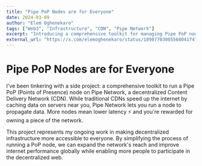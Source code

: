 ```yaml
---
title: "Pipe PoP Nodes are for Everyone"
date: 2024-03-09
author: "Elem Oghenekaro"
tags: ["Web3", "Infrastructure", "CDN", "Pipe Network"]
excerpt: "Introducing a comprehensive toolkit for managing Pipe PoP nodes - making decentralized CDN infrastructure accessible to everyone through simplified node management and deployment."
external_url: "https://x.com/elemoghenekaro/status/1898770308556804174"
---
```


# Pipe PoP Nodes are for Everyone

<blockquote class="twitter-tweet">
<a href="https://x.com/elemoghenekaro/status/1898770308556804174"></a>
</blockquote>
<script async src="https://platform.twitter.com/widgets.js" charset="utf-8"></script>

I've been tinkering with a side project: a comprehensive toolkit to run a Pipe PoP (Points of Presence) node on Pipe Network, a decentralized Content Delivery Network (CDN). While traditional CDNs speed up the internet by caching data on servers near you, Pipe Network lets you run a node to propagate data. More nodes mean lower latency ⚡️ and you're rewarded for owning a piece of the network.

This project represents my ongoing work in making decentralized infrastructure more accessible to everyone. By simplifying the process of running a PoP node, we can expand the network's reach and improve internet performance globally while enabling more people to participate in the decentralized web. 